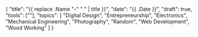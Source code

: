 {
    "title": "{{ replace .Name "-" " " | title }}",
    "date": "{{ .Date }}",
    "draft": true,
    "tools": [""],
    "topics": [
        "Digital Design",
        "Entrepreneurship",
        "Electronics",
        "Mechanical Engineering",
        "Photography",
        "Random",
        "Web Development",
        "Wood Working"
    ]
}

